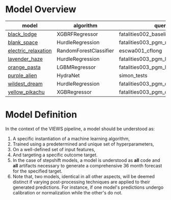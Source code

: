 # Model Overview

| model | algorithm | queryset | 
| -------------------------------------------------- | ------ | ------ |
| [black_lodge](https://github.com/prio-data/views_pipeline/tree/main/models/black_lodge) | XGBRFRegressor | fatalities002_baseline |
| [blank_space](https://github.com/prio-data/views_pipeline/tree/main/models/blank_space) | HurdleRegression | fatalities003_pgm_natsoc |
| [electric_relaxation](https://github.com/prio-data/views_pipeline/tree/main/models/electric_relaxation) | RandomForestClassifier | escwa001_cflong |
| [lavender_haze](https://github.com/prio-data/views_pipeline/tree/main/models/lavender_haze) | HurdleRegression | fatalities003_pgm_broad |
| [orange_pasta](https://github.com/prio-data/views_pipeline/tree/main/models/orange_pasta) | LGBMRegressor | fatalities003_pgm_baseline |
| [purple_alien](https://github.com/prio-data/views_pipeline/tree/main/models/purple_alien) | HydraNet | simon_tests |
| [wildest_dream](https://github.com/prio-data/views_pipeline/tree/main/models/wildest_dream) | HurdleRegression | fatalities003_pgm_conflict_sptime_dist |
| [yellow_pikachu](https://github.com/prio-data/views_pipeline/tree/main/models/yellow_pikachu) | XGBRegressor | fatalities003_pgm_conflict_treelag |

# Model Definition
In the context of the VIEWS pipeline, a model should be understood as:

1) A specific instantiation of a machine learning algorithm, 
2) Trained using a predetermined and unique set of hyperparameters,
3) On a well-defined set of input features,
4) And targeting a specific outcome target.
5) In the case of stepshift models, a model is understood as **all** code and **all** artifacts necessary to generate a comprehensive 36 month forecast for the specified target.
6) Note that, two models, identical in all other aspects, will be deemed distinct if varying post-processing techniques are applied to their generated predictions. For instance, if one model's predictions undergo calibration or normalization while the other's do not.
